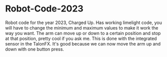 # Robot-Code-2023
Robot code for the year 2023, Charged Up.
Has working limelight code, you will have to change the minimum and maximum values to make it work the way you want.
The arm can move up or down to a certain position and stop at that position, pretty cool if you ask me.
This is done with the integrated sensor in the TalonFX.
It's good because we can now move the arm up and down with one button press.
